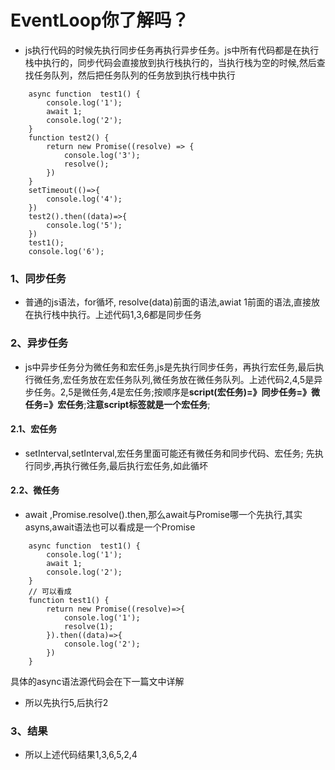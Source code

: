 # EventLoop你了解吗？
- js执行代码的时候先执行同步任务再执行异步任务。js中所有代码都是在执行栈中执行的，同步代码会直接放到执行栈执行的，当执行栈为空的时候,然后查找任务队列，然后把任务队列的任务放到执行栈中执行
```
    async function  test1() {
        console.log('1');
        await 1;
        console.log('2');
    }
    function test2() {
        return new Promise((resolve) => {
            console.log('3');
            resolve();
        })
    }
    setTimeout(()=>{
        console.log('4');
    })
    test2().then((data)=>{
        console.log('5');
    })
    test1();
    console.log('6');
```
### 1、同步任务
- 普通的js语法，for循坏, resolve(data)前面的语法,awiat 1前面的语法,直接放在执行栈中执行。上述代码1,3,6都是同步任务
### 2、异步任务
- js中异步任务分为微任务和宏任务,js是先执行同步任务，再执行宏任务,最后执行微任务,宏任务放在宏任务队列,微任务放在微任务队列。上述代码2,4,5是异步任务。2,5是微任务,4是宏任务;按顺序是**script(宏任务)=》同步任务=》微任务=》宏任务**;**注意script标签就是一个宏任务**;
#### 2.1、宏任务
- setInterval,setInterval,宏任务里面可能还有微任务和同步代码、宏任务; 先执行同步,再执行微任务,最后执行宏任务,如此循坏
#### 2.2、微任务
- await ,Promise.resolve().then,那么await与Promise哪一个先执行,其实asyns,await语法也可以看成是一个Promise
```
    async function  test1() {
        console.log('1');
        await 1;
        console.log('2');
    }
    // 可以看成
    function test1() {
        return new Promise((resolve)=>{
            console.log('1');
            resolve(1);
        }).then((data)=>{
            console.log('2');
        })
    }
```
具体的async语法源代码会在下一篇文中详解
- 所以先执行5,后执行2
### 3、结果
- 所以上述代码结果1,3,6,5,2,4

